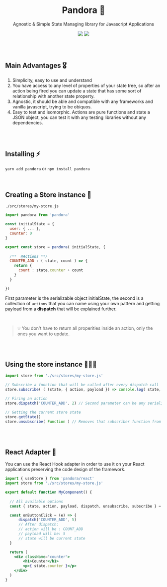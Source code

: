 <h1 align="center">Pandora 🕋</h1>
<p align="center">Agnostic & Simple State Managing library for Javascript Applications</p>
<p align="center">
	<img src="https://img.shields.io/npm/l/pandora?style=flat-square" />
	<img src="https://img.shields.io/npm/v/Pandora?style=flat-square" />
</p>

<br />
<br />

## Main Advantages 🎖

1. Simplicity, easy to use and understand
2. You have access to any level of properties of your state tree, so after an action being fired you can update a state that has some sort of relationship with another state property.
3. Agnostic, it should be able and compatible with any frameworks and vanilla javascript, trying to be obiquos.
4. Easy to test and isomorphic. Actions are pure functions and state a JSON object, you can test it with any testing libraries without any dependencies.

<br />
<br />

## Installing ⚡️

`yarn add pandora` or `npm install pandora`
<br />
<br />
<br />



## Creating a Store instance 🕋

`./src/stores/my-store.js`

```js
import pandora from 'pandora'

const initialState = {
  user: { ... },
  counter: 0
}

export const store = pandora( initialState, {
  
  /**  @Actions **/
  COUNTER_ADD : ( state, count ) => {
    return {
      count : state.counter + count 
    }
  }

})
```


First parameter is the serializable object initialState, the second is a collection of `actions` that you can name using your own pattern and getting payload from a **dispatch** that will be explained further.

<br />
 
> 💡 You don't have to return all properities inside an action, only the ones you want to update.


<br />
<br />


## Using the store instance 👩🏻‍💻

```js
import store from './src/stores/my-store.js'

// Subscribe a function that will be called after every dispatch call
store.subscribe( ( (state, { action, payload }) => console.log( state, action, payload ) 

// Firing an action
store.dispatch('COUNTER_ADD', 2) // Second parameter can be any serializable object.

// Getting the current store state 
store.getState() 
store.unsubscribe( Function ) // Removes that subscriber function from update function list.
```

<br />
<br />

## React Adapter 🔌

You can use the React Hook adapter in order to use it on your React applications preserving the code design of the framework.

```jsx
import { useStore } from 'pandora/react'
import store from './src/stores/my-store.js'

export default function MyComponent() {
  
  // All available options
  const { state, action, payload, dispatch, unsubscribe, subscribe } = useStore(store)

  const onButtonClick = (e) => {
      dispatch('COUNTER_ADD', 5)
      // After dispatch:
      // action will be : COUNT_ADD
      // payload will be: 5
      // state will be current state
  }

  return (
    <div className="counter">
        <h1>Counter</h1>
        <p>{ state.counter }</p>
    </div>
  )
}
```
